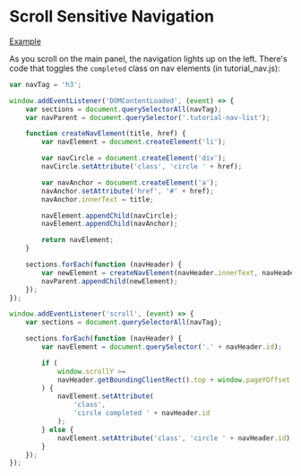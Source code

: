 # Scroll Sensitive Navigation

[Example](https://slack.dev/bolt-js/deployments/heroku)

As you scroll on the main panel, the navigation lights up on the left. There's code that toggles the `completed` class on nav elements (in tutorial_nav.js):

```javascript
var navTag = 'h3';

window.addEventListener('DOMContentLoaded', (event) => {
    var sections = document.querySelectorAll(navTag);
    var navParent = document.querySelector('.tutorial-nav-list');

    function createNavElement(title, href) {
        var navElement = document.createElement('li');

        var navCircle = document.createElement('div');
        navCircle.setAttribute('class', 'circle ' + href);

        var navAnchor = document.createElement('a');
        navAnchor.setAttribute('href', '#' + href);
        navAnchor.innerText = title;

        navElement.appendChild(navCircle);
        navElement.appendChild(navAnchor);

        return navElement;
    }

    sections.forEach(function (navHeader) {
        var newElement = createNavElement(navHeader.innerText, navHeader.id);
        navParent.appendChild(newElement);
    });
});

window.addEventListener('scroll', (event) => {
    var sections = document.querySelectorAll(navTag);

    sections.forEach(function (navHeader) {
        var navElement = document.querySelector('.' + navHeader.id);

        if (
            window.scrollY >=
            navHeader.getBoundingClientRect().top + window.pageYOffset - 5
        ) {
            navElement.setAttribute(
                'class',
                'circle completed ' + navHeader.id
            );
        } else {
            navElement.setAttribute('class', 'circle ' + navHeader.id);
        }
    });
});
```
